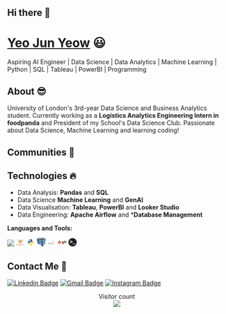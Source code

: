 ## Hi there 👋

 # <a href="linkedin.com/in/junyeow">Yeo Jun Yeow</a> :smiley:
 

<!-- <a href="https://linkedin.com/in/junyeow">
  <img align="left" alt="Jun Yeow's Linkdein" width="22px" src="https://cdn.jsdelivr.net/npm/simple-icons@v3/icons/linkedin.svg" />
</a>
<a href="https://github.com/JohnYeow23">
  <img align="left" alt="Ashwani's Github" width="22px" src="https://cdn.jsdelivr.net/npm/simple-icons@v3/icons/github.svg" />
</a>
<a href="https://www.instagram.com/junyeoww">
  <img align="left" alt="Ashwani's Instagram" width="22px" src="https://cdn.jsdelivr.net/npm/simple-icons@v3/icons/instagram.svg" />
</a>

<br/>
<br/> -->

Aspiring AI Engineer | Data Science | Data Analytics | Machine Learning | Python | SQL | Tableau | PowerBI | Programming

## About :sunglasses:
University of London's 3rd-year Data Science and Business Analytics student. Currently working as a **Logistics Analytics Engineering Intern in foodpanda** and President of my School's Data Science Club. Passionate about Data Science, Machine Learning and learning coding!

## Communities :dancers:
<!-- - Contributer at [Student Code-in](https://scodein.tech/) ( An Open Source organization.)
- Contributer at [PClub Summer Of Code](http://pclubsummerofcode.in/) ( ( An Open Source organization.)
- Campus Ambassador at [HackerEarth](https://www.hackerearth.com/challenges/) -->

## Technologies :fire:
- Data Analysis: **Pandas** and **SQL**
- Data Science **Machine Learning** and **GenAI**
- Data Visualisation: **Tableau**, **PowerBI** and **Looker Studio**
- Data Engineering: **Apache Airflow** and ***Database Management**

**Languages and Tools:**  

<code><img height="20" src="https://pytorch.org/assets/images/pytorch-logo.png"></code>
<code><img height="20" src="https://raw.githubusercontent.com/github/explore/80688e429a7d4ef2fca1e82350fe8e3517d3494d/topics/tensorflow/tensorflow.png"></code>
<code><img height="20" src="https://raw.githubusercontent.com/github/explore/80688e429a7d4ef2fca1e82350fe8e3517d3494d/topics/python/python.png"></code>
<code><img height="20" src="https://raw.githubusercontent.com/github/explore/80688e429a7d4ef2fca1e82350fe8e3517d3494d/topics/postgresql/postgresql.png"></code>
<code><img height="20" src="https://raw.githubusercontent.com/github/explore/80688e429a7d4ef2fca1e82350fe8e3517d3494d/topics/mysql/mysql.png"></code>
<code><img height="20" src="https://raw.githubusercontent.com/github/explore/80688e429a7d4ef2fca1e82350fe8e3517d3494d/topics/git/git.png"></code>
<code><img height="20" src="https://raw.githubusercontent.com/github/explore/80688e429a7d4ef2fca1e82350fe8e3517d3494d/topics/terminal/terminal.png"></code>


<!-- <a href="https://github.com/ashwanisng">
  <img align="center" src="https://github-readme-stats.vercel.app/api/top-langs/?username=ashwanisng&theme=radical&hide=glsl,python" />
</a>

<img src="https://github-readme-stats.vercel.app/api?username=ashwanisng&&show_icons=true&theme=radical&line_height=27&v=5" alt="Ashwani's GitHub Stats" />


<a href="https://github.com/ashwanisng/Covid-19-Data-Analysis">
  <!-- Change the `github-readme-stats.anuraghazra1.vercel.app` to `github-readme-stats.vercel.app`  -->
  <!-- <img align="center" src="https://github-readme-stats.vercel.app/api/pin/?username=ashwanisng&repo=Covid-19-Data-Analysis&theme=radical" />
</a>  -->


##  Contact Me :speech_balloon:
[![Linkedin Badge](https://img.shields.io/badge/-JunYeow-blue?style=flat-square&logo=Linkedin&logoColor=white&link=https://www.linkedin.com/in/junyeow/)](https://www.linkedin.com/in/junyeow/) [![Gmail Badge](https://img.shields.io/badge/-junyeow27@gmail.com-c14438?style=flat-square&logo=Gmail&logoColor=white&link=mailto:junyeow27@gmail.com)](mailto:junyeow27@gmail.com) [![Instagram Badge](https://img.shields.io/badge/-@junyeoww-e4405f?style=flat-square&labelColor=f94877&logo=instagram&logoColor=white&link=https://www.instagram.com/junyeoww/)](https://www.instagram.com/junyeoww/)

<p align="center"> 
  Visitor count<br>
  <img src="https://profile-counter.glitch.me/JohnYeow23/count.svg" />
</p>


